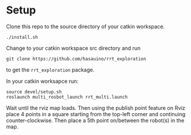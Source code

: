 # Setup
Clone this repo to the source directory of your catkin workspace.

```
./install.sh
```
Change to your catkin workspace src directory and run
```
git clone https://github.com/hasauino/rrt_exploration
```
to get the `rrt_exploration` package.

In your catkin worksapce run:

```
source devel/setup.sh
roslaunch multi_rosbot_launch rrt_multi.launch
```

Wait until the rviz map loads. Then using the publish point feature on Rviz 
place 4 points in a square starting from the top-left corner and continuing 
counter-clockwise. Then place a 5th point on/between the robot(s) in the map.

